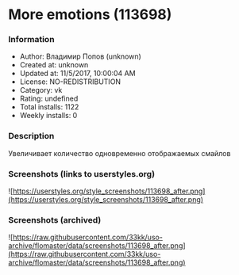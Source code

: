 # More emotions (113698)

### Information
- Author: Владимир Попов (unknown)
- Created at: unknown
- Updated at: 11/5/2017, 10:00:04 AM
- License: NO-REDISTRIBUTION
- Category: vk
- Rating: undefined
- Total installs: 1122
- Weekly installs: 0


### Description
Увеличивает количество одновременно отображаемых смайлов


### Screenshots (links to userstyles.org)
![https://userstyles.org/style_screenshots/113698_after.png](https://userstyles.org/style_screenshots/113698_after.png)


### Screenshots (archived)
![https://raw.githubusercontent.com/33kk/uso-archive/flomaster/data/screenshots/113698_after.png](https://raw.githubusercontent.com/33kk/uso-archive/flomaster/data/screenshots/113698_after.png)
